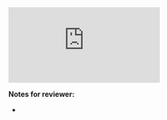 <!-- Change the ## to your pull request number -->
![Coverage Badge](https://img.shields.io/endpoint?url=https://gist.githubusercontent.com/Trimatix/2551cac90336c1d1073d8615407cc72d/raw/AEPi__pull_##.json)

**Notes for reviewer:**

*
